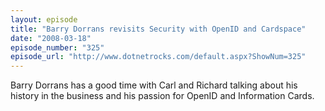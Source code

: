 ```yaml
---
layout: episode
title: "Barry Dorrans revisits Security with OpenID and Cardspace"
date: "2008-03-18"
episode_number: "325"
episode_url: "http://www.dotnetrocks.com/default.aspx?ShowNum=325"
---
```


Barry Dorrans has a good time with Carl and Richard talking about his history in the business and his passion for OpenID and Information Cards.

